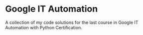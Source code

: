 # Google IT Automation
 A collection of my code solutions for the last course in Google IT Automation with Python Certification.
